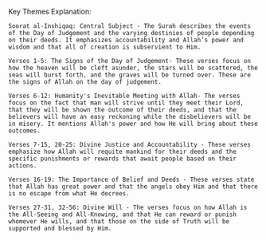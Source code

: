 Key Themes Explanation:

    Soorat al-Inshiqaq: Central Subject - The Surah describes the events of the Day of Judgement and the varying destinies of people depending on their deeds. It emphasizes accountability and Allah’s power and wisdom and that all of creation is subservient to Him.

    Verses 1-5: The Signs of the Day of Judgement- These verses focus on how the heaven will be cleft asunder, the stars will be scattered, the seas will burst forth, and the graves will be turned over. These are the signs of Allah on the day of judgement.

    Verses 6-12: Humanity's Inevitable Meeting with Allah- The verses focus on the fact that man will strive until they meet their Lord, that they will be shown the outcome of their deeds, and that the believers will have an easy reckoning while the disbelievers will be in misery. It mentions Allah's power and how He will bring about these outcomes.

    Verses 7-15, 20-25: Divine Justice and Accountability - These verses emphasize how Allah will requite mankind for their deeds and the specific punishments or rewards that await people based on their actions.

    Verses 16-19: The Importance of Belief and Deeds - These verses state that Allah has great power and that the angels obey Him and that there is no escape from what He decrees.

    Verses 27-31, 32-56: Divine Will - The verses focus on how Allah is the All-Seeing and All-Knowing, and that He can reward or punish whomever He wills, and that those on the side of Truth will be supported and blessed by Him.